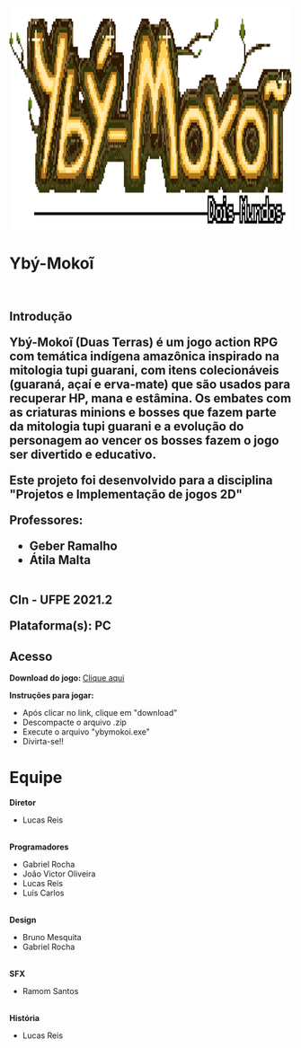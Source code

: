 <img  src="Logo.png"  align="center"  width="1200"  height="400"/>

<br>

<h1>Ybý-Mokoĩ</h1>

<br>

<h2><strong>Introdução</strong></<h2>

Ybý-Mokoĩ (Duas Terras) é um jogo action RPG com temática indígena amazônica inspirado na mitologia tupi guarani, com itens colecionáveis (guaraná, açaí e erva-mate) que são usados para recuperar HP, mana e estâmina. Os embates com as criaturas minions e bosses que fazem parte da mitologia tupi guarani e a evolução do personagem ao vencer os bosses fazem o jogo ser divertido e educativo.

Este projeto foi desenvolvido para a disciplina "<strong>Projetos e Implementação de jogos 2D</strong>"

<strong>Professores:</strong>
<ul>
	<li>Geber Ramalho</li>
	<li>Átila Malta</li>
</ul>
<br>
<strong>CIn - UFPE 2021.2</strong>

<strong>Plataforma(s):</strong> PC
<br>

<h2><strong>Acesso</strong></h2>
<strong>Download do jogo: </strong> <a href="https://github.com/Lrs50/Projeto_Games_2D/blob/main/Builds.zip"> Clique aqui</a>

<strong>Instruções para jogar: </strong>
<ul>
	<li>Após clicar no link, clique em "download"</li>
	<li>Descompacte o arquivo .zip</li>
	<li>Execute o arquivo "ybymokoi.exe"</li>
	<li>Divirta-se!!</li>
</ul>



<h1><strong>Equipe</strong></h1>
<strong>Diretor</strong>
<ul>
	<li>Lucas Reis</li>
</ul>
<br>
<strong>Programadores </strong>
<ul>
	<li>Gabriel Rocha</li>
	<li>João Victor Oliveira</li>
	<li>Lucas Reis</li>
	<li>Luís Carlos</li>
</ul>
<br>
<strong>Design </strong>
<ul>
	<li>Bruno Mesquita</li>
	<li> Gabriel Rocha</li>
</ul>
<br>
<strong>SFX</strong>
<ul>
	<li>Ramom Santos</li>
</ul>
<br>
<strong>História</strong>
<ul>
	<li>Lucas Reis</li>
</ul>
<br>

<br>

<br>